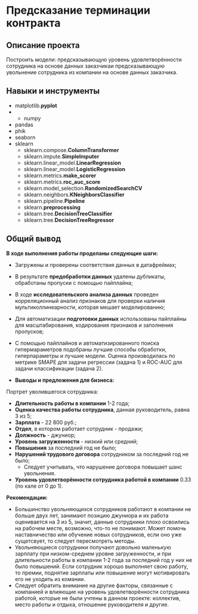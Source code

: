 # Предсказание терминации контракта
## Описание проекта
Построить модели: предсказывающую уровень удовлетворённости сотрудника на основе данных заказчикаи предсказывающую увольнение сотрудника из компании на основе данных заказчика.
## Навыки и инструменты
- matplotlib.**pyplot**
- - numpy
- pandas
- phik
- seaborn
- sklearn
  - sklearn.compose.**ColumnTransformer**
  - sklearn.impute.**SimpleImputer**
  - sklearn.linear_model.**LinearRegression**
  - sklearn.linear_model.**LogisticRegression**
  - sklearn.metrics.**make_scorer**
  - sklearn.metrics.**roc_auc_score**
  - sklearn.model_selection.**RandomizedSearchCV**
  - sklearn.neighbors.**KNeighborsClassifier**
  - sklearn.pipeline.**Pipeline** 
  - sklearn.**preprocessing**
  - sklearn.tree.**DecisionTreeClassifier**
  - sklearn.tree.**DecisionTreeRegressor**
## Общий вывод
**В ходе выполнения работы проделаны следующие шаги:**
- Загружены и проверены соответствия данных в датафреймах;
- В результате **предобработки данных** удалены дубликаты, обработаны пропуски с помощью пайплайна;
- В ходе **исследовательского анализа данных** проведен корреляционный анализ признаков для проверки наличия мультиколлинеарности, которая мешает моделированию;
- Для автоматизации **подготовки данных** использованы пайплайны для масштабирования, кодирования признаков и заполнения пропусков;
- С помощью пайплайнов и автоматизированного поиска гипермараметров подобраны лучшие способы обработки,  гиперпараметры и лучшие модели. Оценка производилась по метрике SMAPE для задачи регрессии (задача 1) и ROC-AUC для задачи классификации (задача 2).

- **Выводы и предложения для бизнеса:**

Портрет уволившегося сотрудника: 
- **Длительность работы в компании** 1-2 года;
- **Оценка качества работы сотрудника**, данная руководитель, равна 3 из 5;
- **Зарплата** - 22 800 руб.;
- **Отдел**, в котором работает сотрудник - продажи;
- **Должность** - джуниор;
- **Уровень загруженности** - низкий или средний;
- **Повышения** за последний год не было;
- **Нарушений трудового договора** сотрудником за последний год не было;
    - Следует учитывать, что нарушение договора повышает шанс увольнения.
-  **Уровень удовлетворённости сотрудника работой в компании** 0.33 (по кале от 0 до 1).
    
**Рекомендации:**
- Большинство увольняющихся сотрудников работают в компании не больше двух лет, занимают позицию джуниора и их работа оценивается на 3 из 5, значит, данные сотрудники плохо освоились на рабочем месте, возможно, что-то не понимают. Может помочь наставничество или обучение новых сотрудников, если оно уже сущетсвует, то следует пересмотреть методы.
- Увольняющиеся сотрудники получают довольно маленькую зарплату при низком-среднем уровне загруженности, и при длительности работы в компании 1-2 года за последний год у них не было повышений. Если сотрудник хорошо выполняет свою работу, то премии, поднятие зарплаты или повышение могут мотивировать его не уходить из комании. 
- Следует обратить внимание на другие факторы, связанные с компанией и влияющие на уровень удовлетворённости сотрудника работой, которые не были учтены в данном проекте: коллектив, место работы и отдыха, отношение руководителя и другие.
